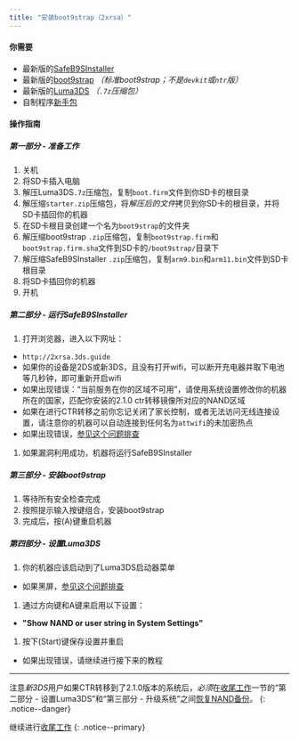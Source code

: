 ```yaml
---
title: "安装boot9strap（2xrsa）"
---
```


#### 你需要

* 最新版的[SafeB9SInstaller](https://github.com/d0k3/SafeB9SInstaller/releases/latest)
* 最新版的[boot9strap](https://github.com/SciresM/boot9strap/releases/latest) *（标准boot9strap；不是`devkit`或`ntr`版）*
* 最新版的[Luma3DS](https://github.com/AuroraWright/Luma3DS/releases/latest) *（`.7z`压缩包）*
* 自制程序[新手包](http://smealum.github.io/ninjhax2/starter.zip)

#### 操作指南

##### 第一部分 - 准备工作

1. 关机
1. 将SD卡插入电脑
1. 解压Luma3DS`.7z`压缩包，复制`boot.firm`文件到你SD卡的根目录
1. 解压缩`starter.zip`压缩包，将*解压后的文件*拷贝到你SD卡的根目录，并将SD卡插回你的机器
1. 在SD卡根目录创建一个名为`boot9strap`的文件夹
1. 解压缩boot9strap `.zip`压缩包，复制`boot9strap.firm`和`boot9strap.firm.sha`文件到SD卡的`/boot9strap/`目录下
1. 解压缩SafeB9SInstaller `.zip`压缩包，复制`arm9.bin`和`arm11.bin`文件到SD卡根目录
1. 将SD卡插回你的机器
1. 开机

##### 第二部分 - 运行SafeB9SInstaller

1. 打开浏览器，进入以下网址：
  + `http://2xrsa.3ds.guide`
  + 如果你的设备是2DS或新3DS，且没有打开wifi，可以断开充电器并取下电池等几秒钟，即可重新开启wifi
  + 如果出现错误：“当前服务在你的区域不可用”，请使用系统设置修改你的机器所在的国家，匹配你安装的2.1.0 ctr转移镜像所对应的NAND区域
  + 如果在进行CTR转移之前你忘记关闭了家长控制，或者无法访问无线连接设置，请注意你的机器可以自动连接到任何名为`attwifi`的未加密热点
  + 如果出现错误，[参见这个问题排查](troubleshooting#ts_browser)
1. 如果漏洞利用成功，机器将运行SafeB9SInstaller

##### 第三部分 - 安装boot9strap

1. 等待所有安全检查完成
1. 按照提示输入按键组合，安装boot9strap
1. 完成后，按(A)键重启机器

##### 第四部分 - 设置Luma3DS

1. 你的机器应该启动到了Luma3DS启动器菜单
  + 如果黑屏，[参见这个问题排查](troubleshooting#ts_sys_b9s)
1. 通过方向键和A键来启用以下设置：
  + **"Show NAND or user string in System Settings"**
1. 按下(Start)键保存设置并重启
  + 如果出现错误，请继续进行接下来的教程

___

注意*新3DS*用户如果CTR转移到了2.1.0版本的系统后，*必须*在[收尾工作](finalizing-setup)一节的“第二部分 - 设置Luma3DS”和“第三部分 - 升级系统”之间[恢复NAND备份](godmode9-usage#nand_restore)。
{: .notice--danger}

继续进行[收尾工作](finalizing-setup)
{: .notice--primary}
